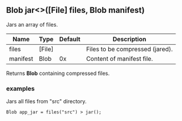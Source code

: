 ## Blob jar<>([File] files, Blob manifest)

Jars an array of files.

| Name     | Type   | Default | Description                     |
|----------|--------|---------|---------------------------------|
| files    | [File] |         | Files to be compressed (jared). |
| manifest | Blob   | 0x      | Content of manifest file.       |

Returns __Blob__ containing compressed files.

### examples

Jars all files from "src" directory.
```
Blob app_jar = files("src") > jar();
```
